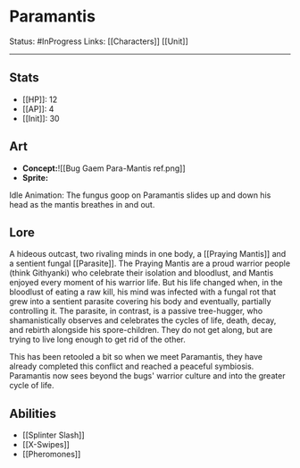 # Paramantis
Status: #InProgress
Links: [[Characters]] [[Unit]]
___
## Stats
- [[HP]]: 12
- [[AP]]: 4
- [[Init]]: 30

## Art
- **Concept:**![[Bug Gaem Para-Mantis ref.png]]
- **Sprite:**

Idle Animation: The fungus goop on Paramantis slides up and down his head as the mantis breathes in and out.
## Lore
A hideous outcast, two rivaling minds in one body, a [[Praying Mantis]] and a sentient fungal [[Parasite]]. The Praying Mantis are a proud warrior people (think Githyanki) who celebrate their isolation and bloodlust, and Mantis enjoyed every moment of his warrior life. But his life changed when, in the bloodlust of eating a raw kill, his mind was infected with a fungal rot that grew into a sentient parasite covering his body and eventually, partially controlling it. The parasite, in contrast, is a passive tree-hugger, who shamanistically observes and celebrates the cycles of life, death, decay, and rebirth alongside his spore-children. They do not get along, but are trying to live long enough to get rid of the other.

This has been retooled a bit so when we meet Paramantis, they have already completed this conflict and reached a peaceful symbiosis. Paramantis now sees beyond the bugs' warrior culture and into the greater cycle of life.

## Abilities
- [[Splinter Slash]]
- [[X-Swipes]]
- [[Pheromones]]